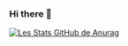 ### Hi there 👋
[![Les Stats GitHub de Anurag](https://github-readme-stats.vercel.app/api?username=paulbinot&count_private=true&show_icons=true)](https://github.com/anuraghazra/github-readme-stats)

<!--
**paulbinot/paulbinot** is a ✨ _special_ ✨ repository because its `README.md` (this file) appears on your GitHub profile.

Here are some ideas to get you started:

- 🔭 I’m currently working on ...
- 🌱 I’m currently learning ...
- 👯 I’m looking to collaborate on ...
- 🤔 I’m looking for help with ...
- 💬 Ask me about ...
- 📫 How to reach me: ...
- 😄 Pronouns: ...
- ⚡ Fun fact: ...
-->
